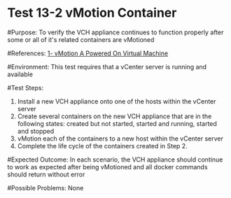 Test 13-2 vMotion Container
=======

#Purpose:
To verify the VCH appliance continues to function properly after some or all of it's related containers are vMotioned

#References:
[1- vMotion A Powered On Virtual Machine](http://pubs.vmware.com/vsphere-4-esx-vcenter/index.jsp?topic=/com.vmware.vsphere.dcadmin.doc_41/vsp_dc_admin_guide/migrating_virtual_machines/t_migrate_a_powered-on_virtual_machine_with_vmotion.html)

#Environment:
This test requires that a vCenter server is running and available

#Test Steps:
1. Install a new VCH appliance onto one of the hosts within the vCenter server
2. Create several containers on the new VCH appliance that are in the following states: created but not started, started and running, started and stopped
3. vMotion each of the containers to a new host within the vCenter server
4. Complete the life cycle of the containers created in Step 2.

#Expected Outcome:
In each scenario, the VCH appliance should continue to work as expected after being vMotioned and all docker commands should return without error

#Possible Problems:
None